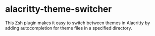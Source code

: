# alacritty-theme-switcher
This Zsh plugin makes it easy to switch between themes in Alacritty by adding autocompletion for theme files in a specified directory. 
